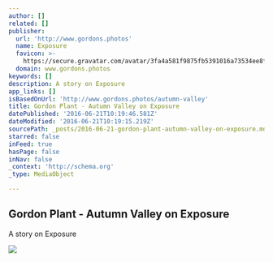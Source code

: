 ```yaml
---
author: []
related: []
publisher:
  url: 'http://www.gordons.photos'
  name: Exposure
  favicon: >-
    https://secure.gravatar.com/avatar/3fa4a581f9875fb5391016a73534ee8f?s=64&d=https://exposure-media.s3.amazonaws.com/static/exposure-logo-mark-avatar.png
  domain: www.gordons.photos
keywords: []
description: A story on Exposure
app_links: []
isBasedOnUrl: 'http://www.gordons.photos/autumn-valley'
title: Gordon Plant - Autumn Valley on Exposure
datePublished: '2016-06-21T10:19:46.581Z'
dateModified: '2016-06-21T10:19:15.219Z'
sourcePath: _posts/2016-06-21-gordon-plant-autumn-valley-on-exposure.md
starred: false
inFeed: true
hasPage: false
inNav: false
_context: 'http://schema.org'
_type: MediaObject

---
```

<article style=""><h1>Gordon Plant - Autumn Valley on Exposure</h1><p>A story on Exposure</p><img src="https://exposure.imgix.net/production/posts/140505/cover-photo/cover-1446907346.jpg?fit=crop&amp;w=1200&amp;h=630&amp;q=58&amp;fm=pjpg&amp;auto=format&amp;crop=faces" /></article>